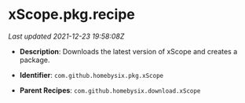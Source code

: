 # xScope.pkg.recipe

_Last updated 2021-12-23 19:58:08Z_

- **Description**: Downloads the latest version of xScope and creates a package.

- **Identifier**: `com.github.homebysix.pkg.xScope`

- **Parent Recipes**: `com.github.homebysix.download.xScope`